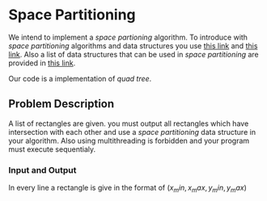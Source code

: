 
# Space Partitioning 

We intend to implement a _space_ _partioning_ algorithm. To introduce with _space_ _partitioning_ algorithms and data structures you use [this link](https://en.wikipedia.org/wiki/Space_partitioning) and [this link](cs.ucf.edu/~dcm/Teaching/COT4810-Spring2011/Presentations/JonLeonardSpacePartitioningDataStructures.pdf
). Also a list of data structures that can be used in _space_ _partitioning_ are provided in [this link](https://en.wikipedia.org/wiki/List_of_data_structures).

Our code is a implementation of _quad_ _tree_.

## Problem Description

A list of rectangles are given. you must output all rectangles which have intersection with each other and use a _space_ _partitioning_ data structure in your algorithm. Also using multithreading is forbidden and your program must execute sequentialy. 

### Input and Output

In every line a rectangle is give in the format of $`(x_min, x_max, y_min, y_max)`$


